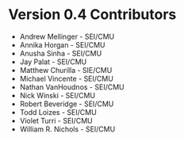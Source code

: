 # Version 0.4 Contributors

* Andrew Mellinger - SEI/CMU
* Annika Horgan -  SEI/CMU
* Anusha Sinha - SEI/CMU
* Jay Palat - SEI/CMU
* Matthew Churilla - SIE/CMU
* Michael Vincente - SEI/CMU
* Nathan VanHoudnos - SEI/CMU
* Nick Winski - SEI/CMU
* Robert Beveridge - SEI/CMU
* Todd Loizes - SEI/CMU
* Violet Turri -  SEI/CMU
* William R. Nichols - SEI/CMU

